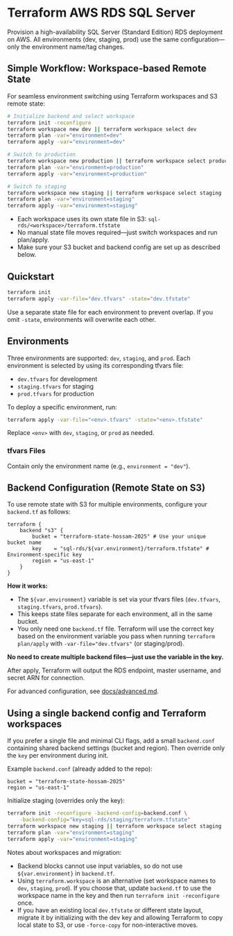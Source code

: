 # Terraform AWS RDS SQL Server

Provision a high-availability SQL Server (Standard Edition) RDS deployment on AWS. All environments (dev, staging, prod) use the same configuration—only the environment name/tag changes.

## Simple Workflow: Workspace-based Remote State
For seamless environment switching using Terraform workspaces and S3 remote state:

```bash
# Initialize backend and select workspace
terraform init -reconfigure
terraform workspace new dev || terraform workspace select dev
terraform plan -var="environment=dev"
terraform apply -var="environment=dev"

# Switch to production
terraform workspace new production || terraform workspace select production
terraform plan -var="environment=production"
terraform apply -var="environment=production"

# Switch to staging
terraform workspace new staging || terraform workspace select staging
terraform plan -var="environment=staging"
terraform apply -var="environment=staging"
```
- Each workspace uses its own state file in S3: `sql-rds/<workspace>/terraform.tfstate`
- No manual state file moves required—just switch workspaces and run plan/apply.
- Make sure your S3 bucket and backend config are set up as described below.

## Quickstart

```bash
terraform init
terraform apply -var-file="dev.tfvars" -state="dev.tfstate"
```

Use a separate state file for each environment to prevent overlap. If you omit `-state`, environments will overwrite each other.

## Environments

Three environments are supported: `dev`, `staging`, and `prod`. Each environment is selected by using its corresponding tfvars file:

- `dev.tfvars` for development
- `staging.tfvars` for staging
- `prod.tfvars` for production

To deploy a specific environment, run:

```bash
terraform apply -var-file="<env>.tfvars" -state="<env>.tfstate"
```
Replace `<env>` with `dev`, `staging`, or `prod` as needed.

### tfvars Files
Contain only the environment name (e.g., `environment = "dev"`).


## Backend Configuration (Remote State on S3)

To use remote state with S3 for multiple environments, configure your `backend.tf` as follows:

```hcl
terraform {
	backend "s3" {
		bucket = "terraform-state-hossam-2025" # Use your unique bucket name
		key    = "sql-rds/${var.environment}/terraform.tfstate" # Environment-specific key
		region = "us-east-1"
	}
}
```

**How it works:**
- The `${var.environment}` variable is set via your tfvars files (`dev.tfvars`, `staging.tfvars`, `prod.tfvars`).
- This keeps state files separate for each environment, all in the same bucket.
- You only need one `backend.tf` file. Terraform will use the correct key based on the environment variable you pass when running `terraform plan/apply` with `-var-file="dev.tfvars"` (or staging/prod).

**No need to create multiple backend files—just use the variable in the key.**

After apply, Terraform will output the RDS endpoint, master username, and secret ARN for connection.

For advanced configuration, see [docs/advanced.md](docs/advanced.md).

## Using a single backend config and Terraform workspaces

If you prefer a single file and minimal CLI flags, add a small `backend.conf` containing shared backend settings (bucket and region). Then override only the `key` per environment during init.

Example `backend.conf` (already added to the repo):
```
bucket = "terraform-state-hossam-2025"
region = "us-east-1"
```

Initialize staging (overrides only the key):
```bash
terraform init -reconfigure -backend-config=backend.conf \
	-backend-config="key=sql-rds/staging/terraform.tfstate"
terraform workspace new staging || terraform workspace select staging
terraform plan -var="environment=staging"
terraform apply -var="environment=staging"
```

Notes about workspaces and migration:
- Backend blocks cannot use input variables, so do not use `${var.environment}` in `backend.tf`.
- Using `terraform.workspace` is an alternative (set workspace names to `dev`, `staging`, `prod`). If you choose that, update `backend.tf` to use the workspace name in the key and then run `terraform init -reconfigure` once.
- If you have an existing local `dev.tfstate` or different state layout, migrate it by initializing with the dev key and allowing Terraform to copy local state to S3, or use `-force-copy` for non-interactive moves.

